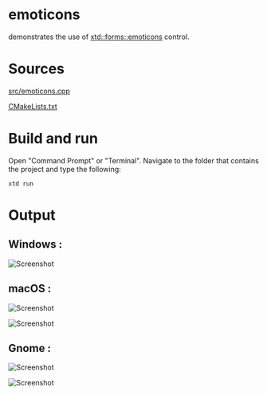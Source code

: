 # emoticons

demonstrates the use of [xtd::forms::emoticons](../../../src/xtd_forms/include/xtd/forms/emoticons.hpp) control.

# Sources

[src/emoticons.cpp](src/emoticons.cpp)

[CMakeLists.txt](CMakeLists.txt)

# Build and run

Open "Command Prompt" or "Terminal". Navigate to the folder that contains the project and type the following:

```shell
xtd run
```

# Output

## Windows :

![Screenshot](../../../docs/pictures/examples/emoticons_w.png)

## macOS :

![Screenshot](../../../docs/pictures/examples/emoticons_m.png)

![Screenshot](../../../docs/pictures/examples/emoticons_md.png)

## Gnome :

![Screenshot](../../../docs/pictures/examples/emoticons_g.png)

![Screenshot](../../../docs/pictures/examples/emoticons_gd.png)
